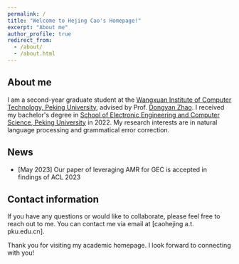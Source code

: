 ```yaml
---
permalink: /
title: "Welcome to Hejing Cao's Homepage!"
excerpt: "About me"
author_profile: true
redirect_from: 
  - /about/
  - /about.html
---
```


## About me

I am a second-year graduate student at the [Wangxuan Institute of Computer Technology, Peking University](https://www.icst.pku.edu.cn/english/about_us/introduction/index.htm), advised by Prof. [Dongyan Zhao](https://www.wict.pku.edu.cn/zhaodongyan/en/). I received my bachelor's degree in [School of Electronic Engineering and Computer Science, Peking University](https://eecs.pku.edu.cn/en/) in 2022. My research interests are in natural language processing and grammatical error correction.

## News
+ [May 2023] Our paper of leveraging AMR for GEC is accepted in findings of ACL 2023

## Contact information

If you have any questions or would like to collaborate, please feel free to reach out to me. You can contact me via email at [caohejing a.t. pku.edu.cn].

Thank you for visiting my academic homepage. I look forward to connecting with you!

